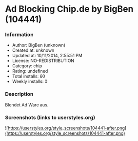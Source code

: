 # Ad Blocking Chip.de by BigBen (104441)

### Information
- Author: BigBen (unknown)
- Created at: unknown
- Updated at: 10/11/2014, 2:55:51 PM
- License: NO-REDISTRIBUTION
- Category: chip
- Rating: undefined
- Total installs: 60
- Weekly installs: 0


### Description
Blendet Ad Ware aus.


### Screenshots (links to userstyles.org)
![https://userstyles.org/style_screenshots/104441-after.png](https://userstyles.org/style_screenshots/104441-after.png)


